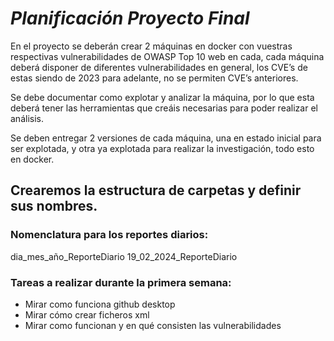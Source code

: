 # ﻿*Planificación Proyecto Final*


En el proyecto se deberán crear 2 máquinas en docker con vuestras respectivas vulnerabilidades de OWASP Top 10 web en cada, cada máquina deberá disponer de diferentes vulnerabilidades en general, los CVE’s de estas siendo de 2023 para adelante, no se permiten CVE’s anteriores.


Se debe documentar como explotar y analizar la máquina, por lo que esta deberá tener las herramientas que creáis necesarias para poder realizar el análisis.


Se deben entregar 2 versiones de cada máquina, una en estado inicial para ser explotada, y otra ya explotada para realizar la investigación, todo esto en docker.
   

## Crearemos la estructura de carpetas y definir sus nombres.

### Nomenclatura para los reportes diarios: 
dia_mes_año_ReporteDiario
19_02_2024_ReporteDiario

### Tareas a realizar durante la primera semana:


* Mirar como funciona github desktop
* Mirar cómo crear ficheros xml
* Mirar como funcionan y en qué consisten las vulnerabilidades
